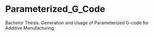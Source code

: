 # Parameterized_G_Code
Bachelor Thesis. Generation and Usage of Parameterized G-code for Additive Manufacturing
